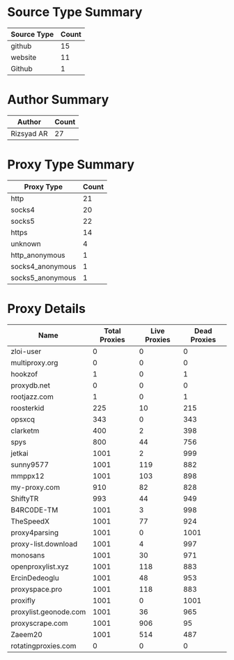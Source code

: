 # Source Type Summary

| Source Type | Count |
|-------------|-------|
| github | 15 |
| website | 11 |
| Github | 1 |


# Author Summary

| Author | Count |
|--------|-------|
| Rizsyad AR | 27 |


# Proxy Type Summary

| Proxy Type | Count |
|------------|-------|
| http | 21 |
| socks4 | 20 |
| socks5 | 22 |
| https | 14 |
| unknown | 4 |
| http_anonymous | 1 |
| socks4_anonymous | 1 |
| socks5_anonymous | 1 |


# Proxy Details

| Name | Total Proxies | Live Proxies | Dead Proxies |
|------|---------------|--------------|---------------|
| zloi-user | 0 | 0 | 0 |
| multiproxy.org | 0 | 0 | 0 |
| hookzof | 1 | 0 | 1 |
| proxydb.net | 0 | 0 | 0 |
| rootjazz.com | 1 | 0 | 1 |
| roosterkid | 225 | 10 | 215 |
| opsxcq | 343 | 0 | 343 |
| clarketm | 400 | 2 | 398 |
| spys | 800 | 44 | 756 |
| jetkai | 1001 | 2 | 999 |
| sunny9577 | 1001 | 119 | 882 |
| mmppx12 | 1001 | 103 | 898 |
| my-proxy.com | 910 | 82 | 828 |
| ShiftyTR | 993 | 44 | 949 |
| B4RC0DE-TM | 1001 | 3 | 998 |
| TheSpeedX | 1001 | 77 | 924 |
| proxy4parsing | 1001 | 0 | 1001 |
| proxy-list.download | 1001 | 4 | 997 |
| monosans | 1001 | 30 | 971 |
| openproxylist.xyz | 1001 | 118 | 883 |
| ErcinDedeoglu | 1001 | 48 | 953 |
| proxyspace.pro | 1001 | 118 | 883 |
| proxifly | 1001 | 0 | 1001 |
| proxylist.geonode.com | 1001 | 36 | 965 |
| proxyscrape.com | 1001 | 906 | 95 |
| Zaeem20 | 1001 | 514 | 487 |
| rotatingproxies.com | 0 | 0 | 0 |
